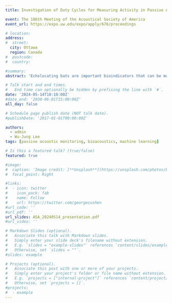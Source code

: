 ```yaml
---
title: Investigation of Duty Cycles for Measuring Activity in Passive Acoustic Bat Monitoring

event: The 186th Meeting of the Acoustical Society of America
event_url: https://expo.uw.edu/expo/apply/676/proceedings

# location: 
address:
#  street: 
  city: Ottawa
  region: Canada
#  postcode: 
#  country: 

#summary: 
abstract: 'Echolocating bats are important bioindicators that can be monitored effectively using passive acoustic monitoring (PAM) techniques. In PAM, duty-cycle-based temporal subsampling is often used to collect data at ON/OFF intervals to circumvent the limitations of recorder battery and storage capacity to enable long-term monitoring. However, potential bias introduced by temporal subsampling has not been systematically investigated for bat monitoring. Here, we use continuous audio recordings from the Union Bay Natural Area in Seattle in Summer 2022 to simulate the effects of temporal subsampling using different duty cycle parameters. We detected bat calls automatically using a deep learning model [Aodha et al. 2022, BioRxiv] and calculated three metrics as proxy for bat activity: number of calls, Activity Index (AI), and Bout Time Percentage (BTP). We found that although the number of calls and AI are more readily computable using the detected calls, BTP is likely a more accurate measure that relies less on the performance of automated call detection methods. In addition, reduced sampling for only a portion of the night (e.g., 4 hrs) was generally inadequate for capturing bat activity. Our results suggest that considering species-specific acoustic characteristics is crucial for reducing sampling bias for PAM of bats.'

# Talk start and end times.
#   End time can optionally be hidden by prefixing the line with `#`.
date: '2024-05-14T10:10:00Z'
#date_end: '2030-06-01T15:00:00Z'
all_day: false

# Schedule page publish date (NOT talk date).
#publishDate: '2017-01-01T00:00:00Z'

authors: 
  - admin
  - Wu-Jung Lee
tags: [passive acoustic monitoring, bioacoustics, machine learning]

# Is this a featured talk? (true/false)
featured: true

#image:
#  caption: 'Image credit: [**Unsplash**](https://unsplash.com/photos/bzdhc5b3Bxs)'
#  focal_point: Right

#links:
#  - icon: twitter
#    icon_pack: fab
#    name: Follow
#    url: https://twitter.com/georgecushen
#url_code: ''
#url_pdf: ''
url_slides: ASA_20240514_presentation.pdf
#url_video: ''

# Markdown Slides (optional).
#   Associate this talk with Markdown slides.
#   Simply enter your slide deck's filename without extension.
#   E.g. `slides = "example-slides"` references `content/slides/example-slides.md`.
#   Otherwise, set `slides = ""`.
#slides: example

# Projects (optional).
#   Associate this post with one or more of your projects.
#   Simply enter your project's folder or file name without extension.
#   E.g. `projects = ["internal-project"]` references `content/project/deep-learning/index.md`.
#   Otherwise, set `projects = []`.
#projects:
#  - example
---
```

